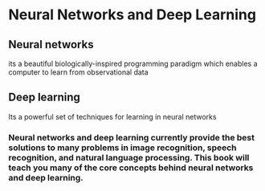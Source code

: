 # Neural Networks and Deep Learning

## Neural networks
its a beautiful biologically-inspired programming paradigm which enables a computer to learn from observational data
## Deep learning
Its a powerful set of techniques for learning in neural networks

### Neural networks and deep learning currently provide the best solutions to many problems in image recognition, speech recognition, and natural language processing. This book will teach you many of the core concepts behind neural networks and deep learning.
